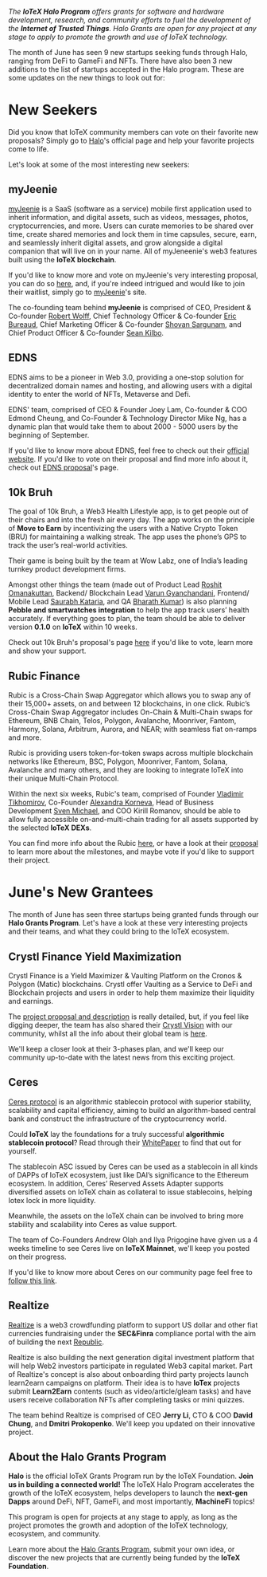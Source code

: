 *The **IoTeX Halo Program** offers grants for software and hardware development, research, and community efforts to fuel the development of the **Internet of Trusted Things**. 
Halo Grants are open for any project at any stage to apply to promote the growth and use of IoTeX technology.*

The month of June has seen 9 new startups seeking funds through Halo, ranging from DeFi to GameFi and NFTs. 
There have also been 3 new additions to the list of startups accepted in the Halo program. 
These are some updates on the new things to look out for: 


# New Seekers

Did you know that IoTeX community members can vote on their favorite new proposals? 
Simply go to [Halo](https://community.iotex.io/t/about-the-halo-grants-program/3821)'s official page and help your favorite projects come to life. 


Let's look at some of the most interesting new seekers:


## myJeenie

[myJeenie](https://myjeenie.com/) is a SaaS (software as a service) mobile first application used to inherit information, and digital assets, such as videos, messages, photos, cryptocurrencies, and more. 
Users can curate memories to be shared over time, create shared memories and lock them in time capsules, secure, earn, and seamlessly inherit digital assets, and grow alongside a digital companion that will live on in your name. 
All of myJeneenie's web3 features built using the **IoTeX blockchain**.

If you'd like to know more and vote on myJeenie's very interesting proposal, you can do so [here](https://community.iotex.io/t/seeking-feedback-myjeenie/8586), and, if you're indeed intrigued and would like to join their waitlist, simply go to [myJeenie](https://myjeenie.com/)'s site. 

The co-founding team behind **myJeenie** is comprised of CEO, President & Co-founder [Robert Wolff](https://www.linkedin.com/in/sdrobertw/), Chief Technology Officer & Co-founder [Eric Bureaud](https://www.linkedin.com/in/eric-bureaud-15738691/), Chief Marketing Officer & Co-founder [Shovan Sargunam](https://www.linkedin.com/in/shovanco/), and Chief Product Officer & Co-founder [Sean Kilbo](https://www.linkedin.com/in/sean-kilbo-1b29a9200/).


## EDNS

EDNS aims to be a pioneer in Web 3.0, providing a one-stop solution for decentralized domain names and hosting, and allowing users with a digital identity to enter the world of NFTs, Metaverse and Defi. 

EDNS' team, comprised of CEO & Founder Joey Lam, Co-founder & COO Edmond Cheung, and Co-Founder & Technology Director Mike Ng, has a dynamic plan that would take them to about 2000 - 5000 users by the beginning of September. 

If you'd like to know more about EDNS, feel free to check out their [official website](https://www.edns.domains/). If you'd like to vote on their proposal and find more info about it, check out [EDNS proposal](https://community.iotex.io/t/seeking-feedback-edns/8569)'s page.


## 10k Bruh


The goal of 10k Bruh, a Web3 Health Lifestyle app, is to get people out of their chairs and into the fresh air every day. 
The app works on the principle of **Move to Earn** by incentivizing the users with a Native Crypto Token (BRU) for maintaining a walking streak. 
The app uses the phone’s GPS to track the user’s real-world activities. 

Their game is being built by the team at Wow Labz, one of India’s leading turnkey product development firms.

Amongst other things the team (made out of Product Lead [Roshit Omanakuttan](https://www.linkedin.com/in/roshit/), Backend/ Blockchain Lead [Varun Gyanchandani](https://www.linkedin.com/in/varunsays/), Frontend/ Mobile Lead [Saurabh Kataria](https://www.linkedin.com/in/kataria-saurabh/), and QA [Bharath Kumar](https://www.linkedin.com/in/bharath-kumar-h-13a572126/)) is also planning **Pebble and smartwatches integration** to help the app track users’ health accurately. 
If everything goes to plan, the team should be able to deliver version **0.1.0** on **IoTeX** within 10 weeks. 


Check out 10k Bruh's proposal's page [here](https://community.iotex.io/t/seeking-feedback-10k-bruh-move-to-earn-game/8478) if you'd like to vote, learn more and show your support. 



## Rubic Finance


Rubic is a Cross-Chain Swap Aggregator which allows you to swap any of their 15,000+ assets, on and between 12 blockchains, in one click. Rubic’s Cross-Chain Swap Aggregator includes On-Chain & Multi-Chain swaps for Ethereum, BNB Chain, Telos, Polygon, Avalanche, Moonriver, Fantom, Harmony, Solana, Arbitrum, Aurora, and NEAR; with seamless fiat on-ramps and more. 

Rubic is providing users token-for-token swaps across multiple blockchain networks like Ethereum, BSC, Polygon, Moonriver, Fantom, Solana, Avalanche and many others, and they are looking to integrate IoTeX into their unique Multi-Chain Protocol.

Within the next six weeks, Rubic's team, comprised of Founder [Vladimir Tikhomirov](https://www.linkedin.com/in/vtikhomirov/), Co-Founder [Alexandra Korneva](https://www.linkedin.com/in/alexandrakorneva/), Head of Business Development [Sven Michael](https://www.linkedin.com/in/sven-michael-b832a919b/), and COO Kirill Romanov, should be able to allow fully accessible on-and-multi-chain trading for all assets supported by the selected **IoTeX DEXs**.

You can find more info about the Rubic [here](https://rubic.exchange/), or have a look at their [proposal](https://community.iotex.io/t/seeking-feedback-rubic-wants-to-make-iotex-fully-multi-chain-operable/8529) to learn more about the milestones, and maybe vote if you'd like to support their project. 



# June's New Grantees


The month of June has seen three startups being granted funds through our **Halo Grants Program**. Let's have a look at these very interesting projects and their teams, and what they could bring to the IoTeX ecosystem. 


## Crystl Finance Yield Maximization

Crystl Finance is a Yield Maximizer & Vaulting Platform on the Cronos & Polygon (Matic) blockchains. Crystl offer Vaulting as a Service to DeFi and Blockchain projects and users in order to help them maximize their liquidity and earnings.

The [project proposal and description](https://community.iotex.io/t/accepted-crystl-finance-yield-maximization/8178) is really detailed, but, if you feel like digging deeper, the team has also shared their [Crystl Vision](https://www.beautiful.ai/player/-N2lG199RfAngm_3flmn/Crystl-Vision) with our community, whilst all the info about their global team is [here](https://polycrystal.gitbook.io/polycrystal-finance/polycrystal-team). 

We'll keep a closer look at their 3-phases plan, and we'll keep our community up-to-date with the latest news from this exciting project. 



## Ceres

[Ceres protocol](https://ceres.money/) is an algorithmic stablecoin protocol with superior stability, scalability and capital efficiency, aiming to build an algorithm-based central bank and construct the infrastructure of the cryptocurrency world. 

Could **IoTeX** lay the foundations for a truly successful **algorithmic stablecoin protocol**? Read through their [WhitePaper](https://docs.ceres.money/) to find that out for yourself.

The stablecoin ASC issued by Ceres can be used as a stablecoin in all kinds of DAPPs of IoTeX ecosystem, just like DAI’s significance to the Ethereum ecosystem. In addition, Ceres’ Reserved Assets Adapter supports diversified assets on IoTeX chain as collateral to issue stablecoins, helping Iotex lock in more liquidity.

Meanwhile, the assets on the IoTeX chain can be involved to bring more stability and scalability into Ceres as value support.

The team of Co-Founders Andrew Olah and Ilya Prigogine have given us a 4 weeks timeline to see Ceres live on **IoTeX Mainnet**, we'll keep you posted on their progress. 

If you'd like to know more about Ceres on our community page feel free to [follow this link](https://community.iotex.io/t/accepted-ceres-algorithmic-stablecoin-on-iotex/8160). 


## Realtize

[Realtize](https://www.live.realtize.io/) is a web3 crowdfunding platform to support US dollar and other fiat currencies fundraising under the **SEC&Finra** compliance portal with the aim of building the next [Republic](https://republic.com/). 

Realtize is also building the next generation digital investment platform that will help Web2 investors participate in regulated Web3 capital market. Part of Realtize's concept is also about onboarding third party projects launch learn2earn campaigns on platform. Their idea is to have **IoTex** projects submit **Learn2Earn** contents (such as video/article/gleam tasks) and have users receive collaboration NFTs after completing tasks or mini quizzes. 

The team behind Realtize is comprised of CEO **Jerry Li**, CTO & COO **David Chung**, and **Dmitri Prokopenko**. We'll keep you updated on their innovative project. 



## **About the Halo Grants Program**

**Halo**  is the official IoTeX Grants Program run by the IoTeX Foundation. **Join us in building a connected world!** The IoTeX Halo Program accelerates the growth of the IoTeX ecosystem, helps developers to launch the **next-gen Dapps** around DeFi, NFT, GameFi, and most importantly, **MachineFi** topics!

This program is open for projects at any stage to apply, as long as the project promotes the growth and adoption of the IoTeX technology, ecosystem, and community.

Learn more about the [Halo Grants Program](https://docs.iotex.io/dapp-development/developer-grants/the-halo-grants-program), submit your own idea, or discover the new projects that are currently being funded by the **IoTeX Foundation**. 


























